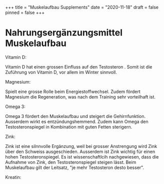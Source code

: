 +++
title = "Muskelaufbau Supplements"
date = "2020-11-18"
draft = false
pinned = false
+++
# Nahrungsergänzungsmittel Muskelaufbau

Vitamin D:

Vitamin D hat einen grossen Einfluss auf den Testosteron . Somit ist die Zuführung von Vitamin D, vor allem im Winter sinnvoll.

Magnesium:

Spielt eine grosse Rolle beim Energiestoffwechsel. Zudem fördert Magnesium die Regeneration, was nach dem Training sehr vorteilhaft ist.

Omega 3:

Omega 3 fördert den Muskelaufbau und steigert die Gehirnfunktion. Ausserdem wirkt es entzündungshemmend. Zudem kann Omega den Testosteronspiegel in Kombination mit guten Fetten sterigern.

Zink:

Zink ist eine silnnvolle Ergänzung, weil bei grosser Anstrengung wird Zink über den Schweiss ausgeschieden. Ausserdem ist Zink wichtig für einen hohen Testosteronspiegel. Es ist wissenschaftlcih nachgewiesen, dass die Aufnahme von Zink, den Testosteronspiegel steigen lässt. Beim Muskelaufbau gilt der Leitsatz, "je mehr Testosteron desto besser".

Kreatin: